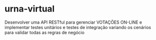 # urna-virtual
Desenvolver uma API RESTful para gerenciar VOTAÇÕES ON-LINE e implementar testes unitários e testes de integração variando os cenários para validar todas as regras de negócio
